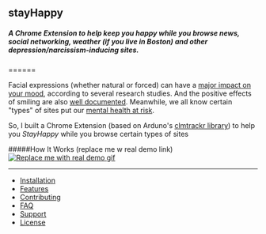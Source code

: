 ## stayHappy
##### A Chrome Extension to help keep you happy while you browse news, social networking, weather (if you live in Boston) and other depression/narcissism-inducing sites.

======

Facial expressions (whether natural or forced) can have a [major impact on your mood](http://www.nytimes.com/1989/07/18/science/a-feel-good-theory-a-smile-affects-mood.html), according to several research studies. And the positive effects of smiling are also [well documented](http://www.fastcompany.com/3041438/how-to-be-a-success-at-everything/how-smiling-changes-your-brain). Meanwhile, we all know certain "types" of sites put our [mental health at risk](http://guilfordjournals.com/doi/abs/10.1521/jscp.2014.33.8.701).

So, I built a Chrome Extension (based on Arduno's [clmtrackr library](https://github.com/auduno/clmtrackr)) to help you *StayHappy* while you browse certain types of sites

#####How It Works (replace me w real demo link)
[![Replace me with real demo gif](http://mo.j0e.io/image/2J0a1I1q2p05/download/Screen%20Recording%202015-08-27%20at%2004.39%20PM.gif)](http://mo.j0e.io/image/2J0a1I1q2p05/download/Screen%20Recording%202015-08-27%20at%2004.39%20PM.gif)
___
- [Installation](#installation)
- [Features](#features)
- [Contributing](#contributing)
- [FAQ](#faq)
- [Support](#support)
- [License](#license)